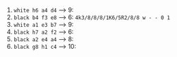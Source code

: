 1. `white h6 a4 d4` --> 9: 
2. `black b4 f3 e8` --> 6: `4k3/8/8/8/1K6/5R2/8/8 w - - 0 1`
3. `white a1 e3 b7` --> 9: 
4. `black h7 a2 f2` --> 6: 
5. `black a2 e4 a4` --> 8: 
6. `black g8 h1 c4` --> 10: 
